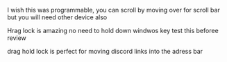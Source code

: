 I wish this was programmable, you can scroll by moving over for scroll bar but you will need other device also

Hrag lock is amazing no need to hold down windwos key test this beforee review

drag hold lock is perfect for moving discord links into the adress bar
